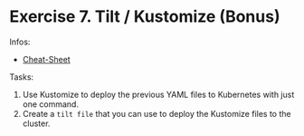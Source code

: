 # Exercise 7. Tilt / Kustomize (Bonus)

Infos:

- [Cheat-Sheet](cheat-sheet.md)

Tasks:

1. Use Kustomize to deploy the previous YAML files to Kubernetes with just one command.
2. Create a `tilt file` that you can use to deploy the Kustomize files to the cluster.
